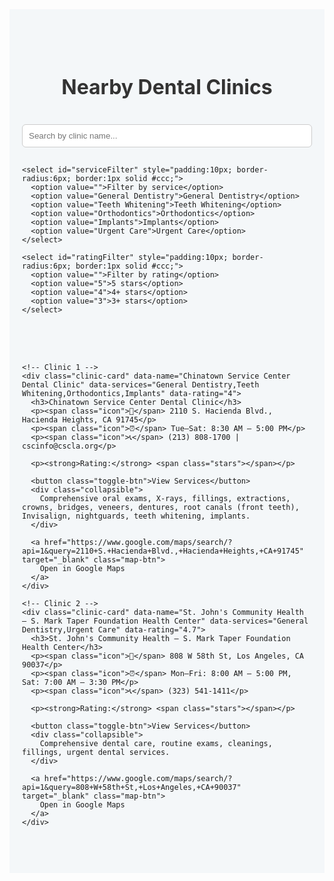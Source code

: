 <section id="nearby-clinics" style="padding: 60px 20px; background: #f4f7f9;">
  <h2 style="text-align:center; margin-bottom: 40px; font-size: 32px; color: #333;">Nearby Dental Clinics</h2>

  <!-- Search & Filter -->
  <div style="max-width: 800px; margin: auto; display:flex; flex-wrap: wrap; gap: 15px; justify-content: center; margin-bottom: 50px;">
    <input type="text" id="searchInput" placeholder="Search by clinic name..." style="padding:10px; flex:1 1 250px; border-radius:6px; border:1px solid #ccc;">
    
    <select id="serviceFilter" style="padding:10px; border-radius:6px; border:1px solid #ccc;">
      <option value="">Filter by service</option>
      <option value="General Dentistry">General Dentistry</option>
      <option value="Teeth Whitening">Teeth Whitening</option>
      <option value="Orthodontics">Orthodontics</option>
      <option value="Implants">Implants</option>
      <option value="Urgent Care">Urgent Care</option>
    </select>

    <select id="ratingFilter" style="padding:10px; border-radius:6px; border:1px solid #ccc;">
      <option value="">Filter by rating</option>
      <option value="5">5 stars</option>
      <option value="4">4+ stars</option>
      <option value="3">3+ stars</option>
    </select>
  </div>

  <div class="clinic-container">

    <!-- Clinic 1 -->
    <div class="clinic-card" data-name="Chinatown Service Center Dental Clinic" data-services="General Dentistry,Teeth Whitening,Orthodontics,Implants" data-rating="4">
      <h3>Chinatown Service Center Dental Clinic</h3>
      <p><span class="icon">📍</span> 2110 S. Hacienda Blvd., Hacienda Heights, CA 91745</p>
      <p><span class="icon">⏰</span> Tue–Sat: 8:30 AM – 5:00 PM</p>
      <p><span class="icon">📞</span> (213) 808-1700 | cscinfo@cscla.org</p>

      <p><strong>Rating:</strong> <span class="stars"></span></p>

      <button class="toggle-btn">View Services</button>
      <div class="collapsible">
        Comprehensive oral exams, X-rays, fillings, extractions, crowns, bridges, veneers, dentures, root canals (front teeth), Invisalign, nightguards, teeth whitening, implants.
      </div>

      <a href="https://www.google.com/maps/search/?api=1&query=2110+S.+Hacienda+Blvd.,+Hacienda+Heights,+CA+91745" target="_blank" class="map-btn">
        Open in Google Maps
      </a>
    </div>

    <!-- Clinic 2 -->
    <div class="clinic-card" data-name="St. John's Community Health – S. Mark Taper Foundation Health Center" data-services="General Dentistry,Urgent Care" data-rating="4.7">
      <h3>St. John's Community Health – S. Mark Taper Foundation Health Center</h3>
      <p><span class="icon">📍</span> 808 W 58th St, Los Angeles, CA 90037</p>
      <p><span class="icon">⏰</span> Mon–Fri: 8:00 AM – 5:00 PM, Sat: 7:00 AM – 3:30 PM</p>
      <p><span class="icon">📞</span> (323) 541-1411</p>

      <p><strong>Rating:</strong> <span class="stars"></span></p>

      <button class="toggle-btn">View Services</button>
      <div class="collapsible">
        Comprehensive dental care, routine exams, cleanings, fillings, urgent dental services.
      </div>

      <a href="https://www.google.com/maps/search/?api=1&query=808+W+58th+St,+Los+Angeles,+CA+90037" target="_blank" class="map-btn">
        Open in Google Maps
      </a>
    </div>

  </div>

  <style>
    .clinic-container {
      display: flex;
      flex-wrap: wrap;
      gap: 30px;
      justify-content: center;
    }

    .clinic-card {
      flex: 1 1 320px;
      background: #fff;
      padding: 25px 20px;
      border-radius: 12px;
      box-shadow: 0 6px 15px rgba(0,0,0,0.1);
      transition: transform 0.3s, box-shadow 0.3s;
      display: flex;
      flex-direction: column;
      gap: 12px;
    }

    .clinic-card:hover {
      transform: translateY(-8px);
      box-shadow: 0 12px 25px rgba(0,0,0,0.15);
    }

    .clinic-card h3 {
      color: #2c3e50;
      margin-bottom: 12px;
    }

    .icon {
      margin-right: 6px;
    }

    .map-btn {
      display:inline-block;
      padding:12px 18px;
      background:#4285F4;
      color:white;
      border-radius:6px;
      text-decoration:none;
      text-align: center;
      margin-top: 10px;
      font-weight: 500;
      transition: background 0.3s;
    }

    .map-btn:hover { background:#3367d6; }

    .toggle-btn {
      background:#4CAF50;
      color:white;
      padding:10px;
      border:none;
      border-radius:5px;
      cursor:pointer;
      transition: background 0.3s;
      font-weight: 500;
    }

    .toggle-btn:hover { background:#45a049; }

    .collapsible {
      overflow: hidden;
      max-height: 0;
      transition: max-height 0.5s ease, padding 0.3s ease;
      margin-top: 10px;
      line-height: 1.6;
      color: #555;
    }

    .stars { display:inline-block; color: #FFD700; font-size: 18px; }

    @media (max-width: 768px) {
      .clinic-container { flex-direction: column; gap: 25px; }
    }
  </style>

  <script>
    // Collapsible functionality
    document.querySelectorAll('.toggle-btn').forEach(button => {
      button.addEventListener('click', () => {
        const content = button.nextElementSibling;
        if(content.style.maxHeight && content.style.maxHeight !== '0px'){
          content.style.maxHeight = null;
          content.style.paddingTop = '0px';
          content.style.paddingBottom = '0px';
        } else {
          content.style.maxHeight = content.scrollHeight + "px";
          content.style.paddingTop = '10px';
          content.style.paddingBottom = '10px';
        }
      });
    });

    // Dynamic Star Rating
    function renderStars(){
      document.querySelectorAll('.stars').forEach(starEl => {
        let rating = parseFloat(starEl.parentElement.parentElement.getAttribute('data-rating'));
        let fullStars = Math.floor(rating);
        let halfStar = (rating - fullStars >= 0.5) ? 1 : 0;
        let emptyStars = 5 - fullStars - halfStar;
        let starsHtml = '★'.repeat(fullStars);
        if(halfStar) starsHtml += '⯨'; // half star symbol
        starsHtml += '☆'.repeat(emptyStars);
        starEl.innerHTML = starsHtml;
      });
    }

    renderStars();

    // Search & Filter functionality
    const searchInput = document.getElementById('searchInput');
    const serviceFilter = document.getElementById('serviceFilter');
    const ratingFilter = document.getElementById('ratingFilter');
    const cards = document.querySelectorAll('.clinic-card');

    function filterCards() {
      const search = searchInput.value.toLowerCase();
      const service = serviceFilter.value;
      const rating = parseFloat(ratingFilter.value);
      cards.forEach(card => {
        const name = card.getAttribute('data-name').toLowerCase();
        const services = card.getAttribute('data-services');
        const cardRating = parseFloat(card.getAttribute('data-rating'));
        let matches = true;

        if(search && !name.includes(search)) matches = false;
        if(service && !services.includes(service)) matches = false;
        if(ratingFilter.value && cardRating < rating) matches = false;

        card.style.display = matches ? 'flex' : 'none';
      });
    }

    searchInput.addEventListener('input', filterCards);
    serviceFilter.addEventListener('change', filterCards);
    ratingFilter.addEventListener('change', filterCards);
  </script>
</section>
